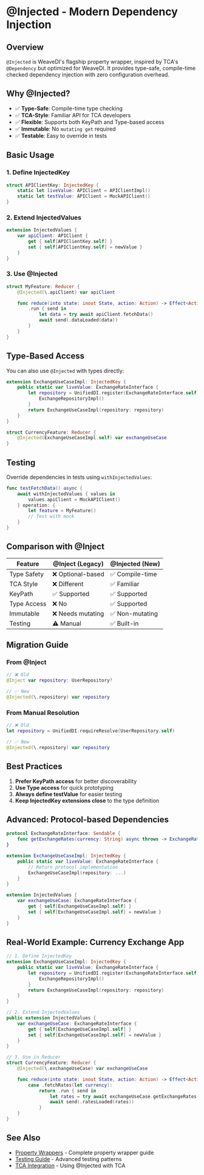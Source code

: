 # @Injected - Modern Dependency Injection

## Overview

`@Injected` is WeaveDI's flagship property wrapper, inspired by TCA's `@Dependency` but optimized for WeaveDI. It provides type-safe, compile-time checked dependency injection with zero configuration overhead.

## Why @Injected?

- ✅ **Type-Safe**: Compile-time type checking
- ✅ **TCA-Style**: Familiar API for TCA developers
- ✅ **Flexible**: Supports both KeyPath and Type-based access
- ✅ **Immutable**: No `mutating get` required
- ✅ **Testable**: Easy to override in tests

## Basic Usage

### 1. Define InjectedKey

```swift
struct APIClientKey: InjectedKey {
    static let liveValue: APIClient = APIClientImpl()
    static let testValue: APIClient = MockAPIClient()
}
```

### 2. Extend InjectedValues

```swift
extension InjectedValues {
    var apiClient: APIClient {
        get { self[APIClientKey.self] }
        set { self[APIClientKey.self] = newValue }
    }
}
```

### 3. Use @Injected

```swift
struct MyFeature: Reducer {
    @Injected(\.apiClient) var apiClient

    func reduce(into state: inout State, action: Action) -> Effect<Action> {
        .run { send in
            let data = try await apiClient.fetchData()
            await send(.dataLoaded(data))
        }
    }
}
```

## Type-Based Access

You can also use `@Injected` with types directly:

```swift
extension ExchangeUseCaseImpl: InjectedKey {
    public static var liveValue: ExchangeRateInterface {
        let repository = UnifiedDI.register(ExchangeRateInterface.self) {
            ExchangeRepositoryImpl()
        }
        return ExchangeUseCaseImpl(repository: repository)
    }
}

struct CurrencyFeature: Reducer {
    @Injected(ExchangeUseCaseImpl.self) var exchangeUseCase
}
```

## Testing

Override dependencies in tests using `withInjectedValues`:

```swift
func testFetchData() async {
    await withInjectedValues { values in
        values.apiClient = MockAPIClient()
    } operation: {
        let feature = MyFeature()
        // Test with mock
    }
}
```

## Comparison with @Inject

| Feature | @Inject (Legacy) | @Injected (New) |
|---------|------------------|-----------------|
| Type Safety | ❌ Optional-based | ✅ Compile-time |
| TCA Style | ❌ Different | ✅ Familiar |
| KeyPath | ✅ Supported | ✅ Supported |
| Type Access | ❌ No | ✅ Supported |
| Immutable | ❌ Needs mutating | ✅ Non-mutating |
| Testing | ⚠️ Manual | ✅ Built-in |

## Migration Guide

### From @Inject

```swift
// ❌ Old
@Inject var repository: UserRepository?

// ✅ New
@Injected(\.repository) var repository
```

### From Manual Resolution

```swift
// ❌ Old
let repository = UnifiedDI.requireResolve(UserRepository.self)

// ✅ New
@Injected(\.repository) var repository
```

## Best Practices

1. **Prefer KeyPath access** for better discoverability
2. **Use Type access** for quick prototyping
3. **Always define testValue** for easier testing
4. **Keep InjectedKey extensions close** to the type definition

## Advanced: Protocol-based Dependencies

```swift
protocol ExchangeRateInterface: Sendable {
    func getExchangeRates(currency: String) async throws -> ExchangeRates?
}

extension ExchangeUseCaseImpl: InjectedKey {
    public static var liveValue: ExchangeRateInterface {
        // Return protocol implementation
        ExchangeUseCaseImpl(repository: ...)
    }
}

extension InjectedValues {
    var exchangeUseCase: ExchangeRateInterface {
        get { self[ExchangeUseCaseImpl.self] }
        set { self[ExchangeUseCaseImpl.self] = newValue }
    }
}
```

## Real-World Example: Currency Exchange App

```swift
// 1. Define InjectedKey
extension ExchangeUseCaseImpl: InjectedKey {
    public static var liveValue: ExchangeRateInterface {
        let repository = UnifiedDI.register(ExchangeRateInterface.self) {
            ExchangeRepositoryImpl()
        }
        return ExchangeUseCaseImpl(repository: repository)
    }
}

// 2. Extend InjectedValues
public extension InjectedValues {
    var exchangeUseCase: ExchangeRateInterface {
        get { self[ExchangeUseCaseImpl.self] }
        set { self[ExchangeUseCaseImpl.self] = newValue }
    }
}

// 3. Use in Reducer
struct CurrencyFeature: Reducer {
    @Injected(\.exchangeUseCase) var exchangeUseCase

    func reduce(into state: inout State, action: Action) -> Effect<Action> {
        case .fetchRates(let currency):
            return .run { send in
                let rates = try await exchangeUseCase.getExchangeRates(currency: currency)
                await send(.ratesLoaded(rates))
            }
    }
}
```

## See Also

- [Property Wrappers](/guide/propertyWrappers) - Complete property wrapper guide
- [Testing Guide](/tutorial/testing) - Advanced testing patterns
- [TCA Integration](/guide/tcaIntegration) - Using @Injected with TCA